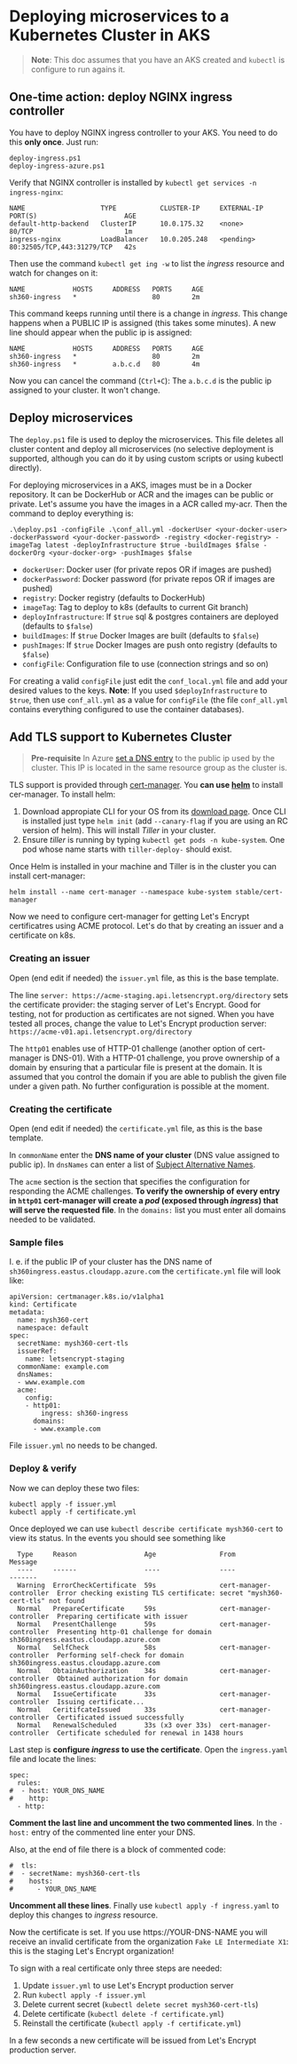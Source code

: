 # Deploying microservices to a Kubernetes Cluster in AKS

> **Note**: This doc assumes that you have an AKS created and `kubectl` is configure to run agains it.

## One-time action: deploy NGINX ingress controller

You have to deploy NGINX ingress controller to your AKS. You need to do this **only once**. Just run:

```
deploy-ingress.ps1
deploy-ingress-azure.ps1
```

Verify that NGINX controller is installed by `kubectl get services -n ingress-nginx`:

```
NAME                   TYPE           CLUSTER-IP     EXTERNAL-IP   PORT(S)                      AGE
default-http-backend   ClusterIP      10.0.175.32    <none>        80/TCP                       1m
ingress-nginx          LoadBalancer   10.0.205.248   <pending>     80:32505/TCP,443:31279/TCP   42s
```

Then use the command `kubectl get ing -w` to list the _ingress_ resource and watch for changes on it:

```
NAME            HOSTS     ADDRESS   PORTS     AGE
sh360-ingress   *                   80        2m
```

This command keeps running until there is a change in _ingress_. This change happens when a PUBLIC IP is assigned (this takes some minutes). A new line should appear when the public ip is assigned:

```
NAME            HOSTS     ADDRESS   PORTS     AGE
sh360-ingress   *                   80        2m
sh360-ingress   *         a.b.c.d   80        4m
```

Now you can cancel the command (`Ctrl+C`): The `a.b.c.d` is the public ip assigned to your cluster. It won't change.

## Deploy microservices

The `deploy.ps1` file is used to deploy the microservices. This file deletes all cluster content and deploy all microservices (no selective deployment is supported, although you can do it by using custom scripts or using kubectl directly).

For deploying microservices in a AKS, images must be in a Docker repository. It can be DockerHub or ACR and the images can be public or private. Let's assume you have the images in a ACR called my-acr. Then the command to deploy everything is:

```
.\deploy.ps1 -configFile .\conf_all.yml -dockerUser <your-docker-user> -dockerPassword <your-docker-password> -registry <docker-registry> -imageTag latest -deployInfrastructure $true -buildImages $false -dockerOrg <your-docker-org> -pushImages $false
```

* `dockerUser`: Docker user (for private repos OR if images are pushed)
* `dockerPassword`: Docker password (for private repos OR if images are pushed)
* `registry`: Docker registry (defaults to DockerHub)
* `imageTag`: Tag to deploy to k8s (defaults to current Git branch)
* `deployInfrastructure`: If `$true` sql & postgres containers are deployed (defaults to  `$false`)
* `buildImages`: If `$true` Docker Images are built (defaults to `$false`)
* `pushImages`: If `$true` Docker Images are push onto registry (defaults to `$false`)
* `configFile`: Configuration file to use (connection strings and so on)

For creating a valid `configFile` just edit the  `conf_local.yml` file and add your desired values to the keys. **Note**: If you used `$deployInfrastructure` to `$true`, then use `conf_all.yml` as a value for `configFile` (the file `conf_all.yml` contains everything configured to use the container databases).

## Add TLS support to Kubernetes Cluster

>**Pre-requisite** In Azure [set a DNS entry](https://docs.microsoft.com/en-us/azure/virtual-machines/windows/portal-create-fqdn) to the public ip used by the cluster. This IP is located in the same resource group as the cluster is.

TLS support is provided through [cert-manager](https://github.com/jetstack/cert-manager/). You **can use [helm](https://helm.sh/)** to install cer-manager. To install helm:

1. Download appropiate CLI for your OS from its [download page](https://github.com/kubernetes/helm/releases). Once CLI is installed just type `helm init` (add `--canary-flag` if you are using an RC version of helm). This will install _Tiller_ in your cluster.
2. Ensure _tiller_ is running by typing `kubectl get pods -n kube-system`. One pod whose name starts with  `tiller-deploy-`  should exist.

Once Helm is installed in your machine and Tiller is in the cluster you can install cert-manager:

```
helm install --name cert-manager --namespace kube-system stable/cert-manager
```

Now we need to configure cert-manager for getting Let's Encrypt certificatres using ACME protocol. Let's do that by creating an issuer and a certificate on k8s.

### Creating an issuer

Open (end edit if needed) the `issuer.yml` file, as this is the base template.

The line `server: https://acme-staging.api.letsencrypt.org/directory` sets the certificate provider: the staging server of Let's Encrypt. Good for testing, not for production as certificates are not signed. When you have tested all proces, change the value to Let's Encrypt production server: `https://acme-v01.api.letsencrypt.org/directory`

The `http01` enables use of HTTP-01 challenge (another option of cert-manager is DNS-01). With a HTTP-01 challenge, you prove ownership of a domain by ensuring that a particular file is present at the domain. It is assumed that you control the domain if you are able to publish the given file under a given path. No further configuration is possible at the moment.

### Creating the certificate

Open (end edit if needed) the `certificate.yml` file, as this is the base template.

In `commonName` enter the **DNS name of your cluster** (DNS value assigned to public ip). In `dnsNames` can enter a list of [Subject Alternative Names](https://en.wikipedia.org/wiki/Subject_Alternative_Name).

The `acme` section is the section that specifies the configuration for responding the ACME challenges. **To verify the ownership of every entry in `http01` cert-manager will create a _pod_ (exposed through _ingress_) that will serve the requested file**. In the `domains:` list you must enter all domains needed to be validated.

### Sample files

I. e. if the public IP of your cluster has the DNS name of `sh360ingress.eastus.cloudapp.azure.com` the  `certificate.yml` file will look like:

```
apiVersion: certmanager.k8s.io/v1alpha1
kind: Certificate
metadata:
  name: mysh360-cert
  namespace: default
spec:
  secretName: mysh360-cert-tls
  issuerRef:
    name: letsencrypt-staging
  commonName: example.com
  dnsNames:
  - www.example.com
  acme:
    config:
    - http01:
        ingress: sh360-ingress
      domains:
      - www.example.com
```

File `issuer.yml` no needs to be changed.

### Deploy & verify

Now we can deploy these two files:

```
kubectl apply -f issuer.yml
kubectl apply -f certificate.yml
```

Once deployed we can use `kubectl describe certificate mysh360-cert` to view its status. In the events you should see something like

```
  Type     Reason                 Age                From                     Message
  ----     ------                 ----               ----                     -------
  Warning  ErrorCheckCertificate  59s                cert-manager-controller  Error checking existing TLS certificate: secret "mysh360-cert-tls" not found
  Normal   PrepareCertificate     59s                cert-manager-controller  Preparing certificate with issuer
  Normal   PresentChallenge       59s                cert-manager-controller  Presenting http-01 challenge for domain sh360ingress.eastus.cloudapp.azure.com
  Normal   SelfCheck              58s                cert-manager-controller  Performing self-check for domain sh360ingress.eastus.cloudapp.azure.com
  Normal   ObtainAuthorization    34s                cert-manager-controller  Obtained authorization for domain sh360ingress.eastus.cloudapp.azure.com
  Normal   IssueCertificate       33s                cert-manager-controller  Issuing certificate...
  Normal   CeritifcateIssued      33s                cert-manager-controller  Certificated issued successfully
  Normal   RenewalScheduled       33s (x3 over 33s)  cert-manager-controller  Certificate scheduled for renewal in 1438 hours
```

Last step is **configure _ingress_ to use the certificate**. Open the `ingress.yaml` file and locate the lines:

```
spec:
  rules:
#  - host: YOUR_DNS_NAME
#    http:
  - http:
```

**Comment the last line and uncomment the two commented lines**. In the `- host:` entry of the commented line enter your DNS.

Also, at the end of file there is a block of commented code:

```
#  tls:
#  - secretName: mysh360-cert-tls
#    hosts:
#      - YOUR_DNS_NAME
```

**Uncomment all these lines**. Finally use `kubectl apply -f ingress.yaml` to deploy this changes to _ingress_ resource.

Now the certificate is set. If you use https://YOUR-DNS-NAME you will receive an invalid certificate from the organization `Fake LE Intermediate X1`: this is the staging Let's Encrypt organization!

To sign with a real certificate only three steps are needed:

1. Update `issuer.yml` to use Let's Encrypt production server
2. Run `kubectl apply -f issuer.yml`
3. Delete current secret (`kubectl delete secret mysh360-cert-tls`)
4. Delete certificate (`kubectl delete -f certificate.yml`)
5. Reinstall the certificate (`kubectl apply -f certificate.yml`)

In a few seconds a new certificate will be issued from Let's Encrypt production server.

